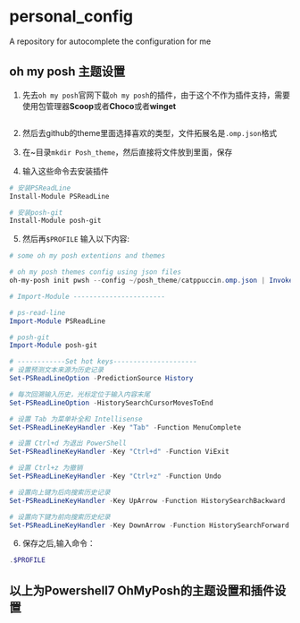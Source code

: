 # personal_config
A repository for autocomplete the configuration for me
## oh my posh 主题设置
1. 先去`oh my posh`官网下载`oh my posh`的插件，由于这个不作为插件支持，需要使用包管理器**Scoop**或者**Choco**或者**winget**
```powershell

```
2. 然后去github的theme里面选择喜欢的类型，文件拓展名是`.omp.json`格式

3. 在~目录`mkdir Posh_theme`，然后直接将文件放到里面，保存

4. 输入这些命令去安装插件
```powershell 
# 安装PSReadLine
Install-Module PSReadLine

# 安装posh-git 
Install-Module posh-git 
```

5. 然后再`$PROFILE` 输入以下内容:  
```powershell 
# some oh my posh extentions and themes

# oh my posh themes config using json files
oh-my-posh init pwsh --config ~/posh_theme/catppuccin.omp.json | Invoke-Expression

# Import-Module -----------------------

# ps-read-line
Import-Module PSReadLine

# posh-git
Import-Module posh-git

# ------------Set hot keys---------------------
# 设置预测文本来源为历史记录
Set-PSReadLineOption -PredictionSource History

# 每次回溯输入历史，光标定位于输入内容末尾
Set-PSReadLineOption -HistorySearchCursorMovesToEnd

# 设置 Tab 为菜单补全和 Intellisense
Set-PSReadLineKeyHandler -Key "Tab" -Function MenuComplete

# 设置 Ctrl+d 为退出 PowerShell
Set-PSReadlineKeyHandler -Key "Ctrl+d" -Function ViExit

# 设置 Ctrl+z 为撤销
Set-PSReadLineKeyHandler -Key "Ctrl+z" -Function Undo

# 设置向上键为后向搜索历史记录
Set-PSReadLineKeyHandler -Key UpArrow -Function HistorySearchBackward

# 设置向下键为前向搜索历史纪录
Set-PSReadLineKeyHandler -Key DownArrow -Function HistorySearchForward
```

6. 保存之后,输入命令：
```powershell 
.$PROFILE
```

## 以上为Powershell7 OhMyPosh的主题设置和插件设置
